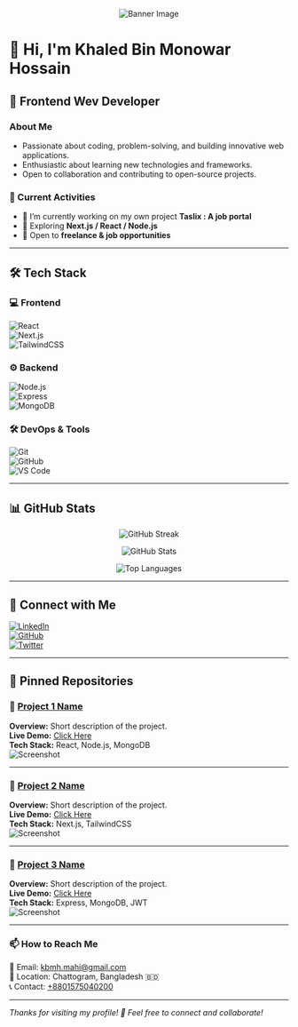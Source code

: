 <!-- Banner Image -->
<p align="center">
  <img src="https://quickops.pt/wp-content/uploads/2023/08/MicrosoftTeams-image-125.png" alt="Banner Image">
</p>

# 👋 Hi, I'm Khaled Bin Monowar Hossain 

## 🚀 Frontend Wev Developer  

### About Me  
- Passionate about coding, problem-solving, and building innovative web applications.  
- Enthusiastic about learning new technologies and frameworks.  
- Open to collaboration and contributing to open-source projects.  

### 🌱 Current Activities  
- 🔭 I’m currently working on my own project **Taslix : A job portal**  
- 🌱 Exploring **Next.js / React / Node.js**  
- 💬 Open to **freelance & job opportunities**  

---

## 🛠️ Tech Stack  
### 💻 Frontend  
![React](https://img.shields.io/badge/-React-61DAFB?logo=react&logoColor=white&style=flat-square)  
![Next.js](https://img.shields.io/badge/-Next.js-000?logo=next.js&logoColor=white&style=flat-square)  
![TailwindCSS](https://img.shields.io/badge/-TailwindCSS-38B2AC?logo=tailwind-css&logoColor=white&style=flat-square)  

### ⚙️ Backend  
![Node.js](https://img.shields.io/badge/-Node.js-339933?logo=node.js&logoColor=white&style=flat-square)  
![Express](https://img.shields.io/badge/-Express-000?logo=express&logoColor=white&style=flat-square)  
![MongoDB](https://img.shields.io/badge/-MongoDB-47A248?logo=mongodb&logoColor=white&style=flat-square)  

### 🛠️ DevOps & Tools  
![Git](https://img.shields.io/badge/-Git-F05032?logo=git&logoColor=white&style=flat-square)  
![GitHub](https://img.shields.io/badge/-GitHub-181717?logo=github&logoColor=white&style=flat-square)  
![VS Code](https://img.shields.io/badge/-VS%20Code-007ACC?logo=visual-studio-code&logoColor=white&style=flat-square)  

---

## 📊 GitHub Stats  
<p align="center">
  <img src="https://github-readme-streak-stats.herokuapp.com/?user=khbmh&theme=radical" alt="GitHub Streak" />
</p>

<p align="center">
  <img src="https://github-readme-stats.vercel.app/api?username=khbmh&show_icons=true&theme=radical" alt="GitHub Stats" />
</p>

<p align="center">
  <img src="https://github-readme-stats.vercel.app/api/top-langs/?username=khbmh&layout=compact&theme=radical" alt="Top Languages" />
</p>

---

## 🔗 Connect with Me  
[![LinkedIn](https://img.shields.io/badge/-LinkedIn-0077B5?logo=linkedin&logoColor=white&style=flat-square)](YOUR_LINKEDIN_URL)  
[![GitHub](https://img.shields.io/badge/-GitHub-181717?logo=github&logoColor=white&style=flat-square)](https://github.com/YOUR_GITHUB_USERNAME)  
[![Twitter](https://img.shields.io/badge/-Twitter-1DA1F2?logo=twitter&logoColor=white&style=flat-square)](YOUR_TWITTER_URL)  

---

## 📌 Pinned Repositories  
### 🚀 [Project 1 Name](https://github.com/YOUR_GITHUB_USERNAME/PROJECT_1_REPO)
**Overview:** Short description of the project.  
**Live Demo:** [Click Here](YOUR_LIVE_PROJECT_LINK)  
**Tech Stack:** React, Node.js, MongoDB  
![Screenshot](YOUR_PROJECT_1_SCREENSHOT_URL)

---

### 🚀 [Project 2 Name](https://github.com/YOUR_GITHUB_USERNAME/PROJECT_2_REPO)
**Overview:** Short description of the project.  
**Live Demo:** [Click Here](YOUR_LIVE_PROJECT_LINK)  
**Tech Stack:** Next.js, TailwindCSS  
![Screenshot](YOUR_PROJECT_2_SCREENSHOT_URL)

---

### 🚀 [Project 3 Name](https://github.com/YOUR_GITHUB_USERNAME/PROJECT_3_REPO)
**Overview:** Short description of the project.  
**Live Demo:** [Click Here](YOUR_LIVE_PROJECT_LINK)  
**Tech Stack:** Express, MongoDB, JWT  
![Screenshot](YOUR_PROJECT_3_SCREENSHOT_URL)

---

### 📫 How to Reach Me  
📧 Email: [kbmh.mahi@gmail.com](mailto:kbmh.mahi@gmail.com)  
📍 Location: Chattogram, Bangladesh 🇧🇩  
📞 Contact: [+8801575040200](callto:+8801575040200)  

---

*Thanks for visiting my profile! 🚀 Feel free to connect and collaborate!*  


<!--
**khbmh/khbmh** is a ✨ _special_ ✨ repository because its `README.md` (this file) appears on your GitHub profile.

Here are some ideas to get you started:

- 🔭 I’m currently working on ...
- 🌱 I’m currently learning ...
- 👯 I’m looking to collaborate on ...
- 🤔 I’m looking for help with ...
- 💬 Ask me about ...
- 📫 How to reach me: ...
- 😄 Pronouns: ...
- ⚡ Fun fact: ...
-->
